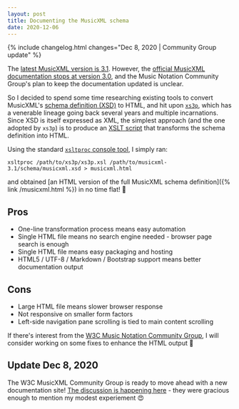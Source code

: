 ```yaml
---
layout: post
title: Documenting the MusicXML schema
date: 2020-12-06
---
```

{% include changelog.html changes="Dec 8, 2020 | Community Group update" %}

The [latest MusicXML version is 3.1](https://w3c.github.io/musicxml/). However, the [official MusicXML documentation stops at version 3.0](http://usermanuals.musicxml.com/MusicXML/MusicXML.htm), and the Music Notation Community Group's plan to keep the documentation updated is unclear.

So I decided to spend some time researching existing tools to convert MusicXML's [schema definition (XSD)](https://en.wikipedia.org/wiki/XML_Schema_(W3C)) to HTML, and hit upon [`xs3p`](https://github.com/Mapudo/xs3p), which has a venerable lineage going back several years and multiple incarnations. Since XSD is itself expressed as XML, the simplest approach (and the one adopted by `xs3p`) is to produce an [XSLT script](https://developer.mozilla.org/en-US/docs/Web/XSLT) that transforms the schema definition into HTML.

Using the standard [`xsltproc` console tool](http://xmlsoft.org/XSLT/), I simply ran:
```
xsltproc /path/to/xs3p/xs3p.xsl /path/to/musicxml-3.1/schema/musicxml.xsd > musicxml.html
```
and obtained [an HTML version of the full MusicXML schema definition]({% link /musicxml.html %}) in no time flat! :tada:

## Pros
- One-line transformation process means easy automation
- Single HTML file means no search engine needed - browser page search is enough
- Single HTML file means easy packaging and hosting
- HTML5 / UTF-8 / Markdown / Bootstrap support means better documentation output

## Cons
- Large HTML file means slower browser response
- Not responsive on smaller form factors
- Left-side navigation pane scrolling is tied to main content scrolling

If there's interest from the [W3C Music Notation Community Group](https://www.w3.org/community/music-notation/), I will consider working on some fixes to enhance the HTML output :crossed_fingers:

## Update Dec 8, 2020
The W3C MusicXML Community Group is ready to move ahead with a new documentation site! [The discussion is happening here](https://github.com/w3c/musicxml/issues/353) - they were gracious enough to mention my modest experiement :heart_eyes:
